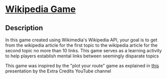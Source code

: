 # [Wikipedia Game](http://down-the-rabbit-hole.surge.sh/)

## Description

In this game created using Wikimedia's Wikipedia API, your goal is to get from the wikipedia article for the first topic to the wikipedia article for the second topic no more than 10 links. This game serves as a learning activity to help players establish mental links between seemingly disparate topics

This game was inspired by the "plot your route" game as explained in [this](https://www.youtube.com/watch?v=MuDLw1zIc94&t=451s) presentation by the Extra Credits YouTube channel
